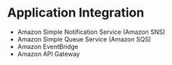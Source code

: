 # Application Integration

- Amazon Simple Notification Service (Amazon SNS)
- Amazon Simple Queue Service (Amazon SQS)
- Amazon EventBridge
- Amazon API Gateway

